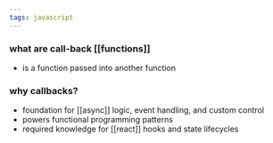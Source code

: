 ```yaml
---
tags: javascript
---
```

### what are call-back [[functions]]
- is a function passed into another function
### why callbacks?
- foundation for [[async]] logic, event handling, and custom control
- powers functional programming patterns
- required knowledge for [[react]] hooks and state lifecycles
